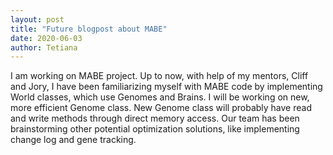 ```yaml
---
layout: post
title: "Future blogpost about MABE"
date: 2020-06-03
author: Tetiana
---
```

I am working on MABE project. Up to now, with help of my mentors, Cliff and Jory, I have been familiarizing myself with MABE code by implementing World classes, which use Genomes and Brains. I will be working on new, more efficient Genome class. New Genome class will probably have read and write methods through direct memory access. Our team has been brainstorming other potential optimization solutions, like implementing change log and gene tracking. 
